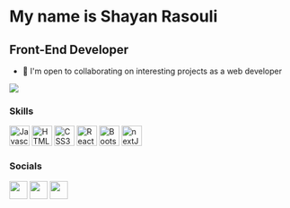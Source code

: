 My name is Shayan Rasouli
===============================

Front-End Developer
-----------------------------

*   🤝  I'm open to collaborating on interesting projects as a web  developer

<a href="https://www.github.com/shayanrasoooli" target="_blank" rel="noreferrer"><img
                  src="https://img.shields.io/github/followers/shayanrasoooli?logo=github&style=for-the-badge&color=0891b2&labelColor=1c1917" /></a>

                  
### Skills
<p align="left">
<a href="https://developer.mozilla.org/en-US/docs/Web/JavaScript" target="_blank" rel="noreferrer"><img src="https://raw.githubusercontent.com/danielcranney/readme-generator/main/public/icons/skills/javascript-colored.svg" width="36" height="36" alt="Javascript" /></a>
  <a href="https://developer.mozilla.org/en-US/docs/Glossary/HTML5" target="_blank" rel="noreferrer"><img src="https://raw.githubusercontent.com/danielcranney/readme-generator/main/public/icons/skills/html5-colored.svg" width="36" height="36" alt="HTML5" /></a>
    <a href="https://developer.mozilla.org/en-US/docs/Web/CSS" target="_blank" rel="noreferrer"><img src="https://raw.githubusercontent.com/danielcranney/readme-generator/main/public/icons/skills/css3-colored.svg" width="36" height="36" alt="CSS3" /></a>
      <a href="https://react.dev/" target="_blank" rel="noreferrer"><img src="https://upload.wikimedia.org/wikipedia/commons/thumb/a/a7/React-icon.svg/512px-React-icon.svg.png" width="36" height="36" alt="React" /></a>
          <a href="https://getbootstrap.com/" target="_blank" rel="noreferrer"><img src="https://raw.githubusercontent.com/danielcranney/readme-generator/main/public/icons/skills/bootstrap-colored.svg" width="36" height="36" alt="Bootstrap" /></a>
          <a href="https://nextjs.org/" target="_blank" rel="noreferrer"><img src="https://encrypted-tbn0.gstatic.com/images?q=tbn:ANd9GcRarwE6dr577yynU-l9ikjZYHSLxKd12ypjLnWdmJ2M598IKzOMvYfyljuo6vCc6FwmQR4&usqp=CAU" width="36" height="36" alt="nextJs" /></a>
</p>
                    
### Socials
                  
<p align="left">
    <a href="https://www.instagram.com/shayanrasooli_ir" target="_blank" rel="noreferrer"><img src="https://raw.githubusercontent.com/danielcranney/readme-generator/main/public/icons/socials/instagram.svg" width="32" height="32" /></a>
<a href="https://www.github.com/shayanrasoooli" target="_blank" rel="noreferrer"><img src="https://raw.githubusercontent.com/danielcranney/readme-generator/main/public/icons/socials/github-dark.svg" width="32" height="32" /></a>
  <a href="https://www.linkedin.com/in/" target="_blank" rel="noreferrer"><img src="https://raw.githubusercontent.com/danielcranney/readme-generator/main/public/icons/socials/linkedin.svg" width="32" height="32" /></a>



